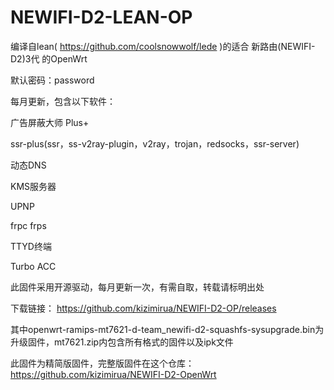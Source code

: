 # NEWIFI-D2-LEAN-OP
编译自lean( https://github.com/coolsnowwolf/lede )的适合 新路由(NEWIFI-D2)3代 的OpenWrt

默认密码：password

每月更新，包含以下软件：

广告屏蔽大师 Plus+

ssr-plus(ssr，ss-v2ray-plugin，v2ray，trojan，redsocks，ssr-server)

动态DNS

KMS服务器

UPNP

frpc
frps

TTYD终端

Turbo ACC

此固件采用开源驱动，每月更新一次，有需自取，转载请标明出处

下载链接： https://github.com/kizimirua/NEWIFI-D2-OP/releases

其中openwrt-ramips-mt7621-d-team_newifi-d2-squashfs-sysupgrade.bin为升级固件，mt7621.zip内包含所有格式的固件以及ipk文件

此固件为精简版固件，完整版固件在这个仓库：https://github.com/kizimirua/NEWIFI-D2-OpenWrt
